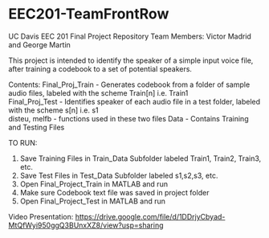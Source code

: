 # EEC201-TeamFrontRow
UC Davis EEC 201 Final Project Repository
Team Members: Victor Madrid and George Martin

This project is intended to identify the speaker of a simple input voice file, after training a codebook to a set of potential speakers.

Contents:
Final_Proj_Train - Generates codebook from a folder of sample audio files, labeled with the scheme Train[n] i.e. Train1   <br />
Final_Proj_Test - Identifies speaker of each audio file in a test folder, labeled with the scheme s[n] i.e. s1  <br />
disteu, melfb - functions used in these two files
Data - Contains Training and Testing Files


TO RUN:
1. Save Training Files in Train_Data Subfolder labeled Train1, Train2, Train3, etc.
2. Save Test Files in Test_Data Subfolder labeled s1,s2,s3, etc.
3. Open Final_Project_Train in MATLAB and run
4. Make sure Codebook text file was saved in project folder
5. Open Final_Project_Test in MATLAB and run

Video Presentation:
https://drive.google.com/file/d/1DDrjyCbyad-MtQfWyi950ggQ3BUnxXZ8/view?usp=sharing
